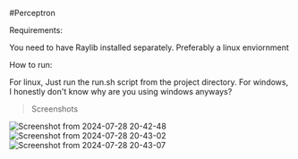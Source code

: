 #Perceptron

Requirements:

You need to have Raylib installed separately.
Preferably a linux enviornment 

How to run:

For linux, Just run the run.sh script from the project directory.
For windows, I honestly don't know why are you using windows anyways? 

>Screenshots



![Screenshot from 2024-07-28 20-42-48](https://github.com/user-attachments/assets/86d1f863-dda1-4ca4-b51c-b5757f3a1762)
![Screenshot from 2024-07-28 20-43-02](https://github.com/user-attachments/assets/cd9014f6-8fbc-4125-8bd2-d618a8e8c93d)
![Screenshot from 2024-07-28 20-43-07](https://github.com/user-attachments/assets/18bf1e73-9357-4230-8e5b-c138e216c471)
